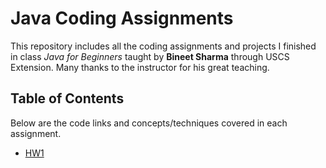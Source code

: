 # Java Coding Assignments
This repository includes all the coding assignments and projects I finished in class *Java for Beginners* taught by **Bineet Sharma** through USCS Extension. Many thanks to the instructor for his great teaching.

## Table of Contents
Below are the code links and concepts/techniques covered in each assignment.

- [HW1](https://github.com/HonglingLei/Java-Coding-Assignments/tree/master/HW1_Intro_to_Java)
